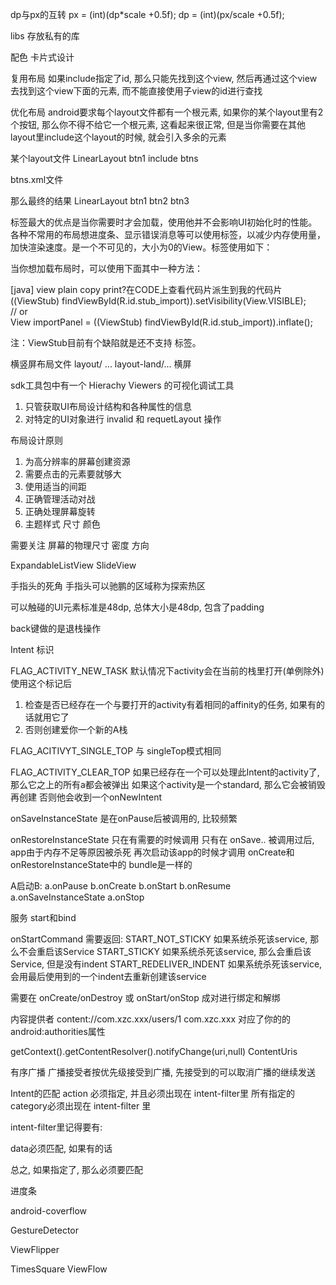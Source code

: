 dp与px的互转
px = (int)(dp*scale +0.5f);
dp = (int)(px/scale +0.5f);

libs 存放私有的库

配色
卡片式设计

复用布局
<include />
如果include指定了id, 那么只能先找到这个view, 然后再通过这个view去找到这个view下面的元素, 而不能直接使用子view的id进行查找

优化布局
<merge/>
android要求每个layout文件都有一个根元素, 如果你的某个layout里有2个按钮, 那么你不得不给它一个根元素, 这看起来很正常, 但是当你需要在其他layout里include这个layout的时候, 就会引入多余的元素

某个layout文件
LinearLayout
	btn1
	include btns

btns.xml文件
<merge>
<btn2/>
<btn3/>
</merge>

那么最终的结果
LinearLayout
	btn1
	btn2
	btn3


<ViewStub />
    <ViewStub />标签最大的优点是当你需要时才会加载，使用他并不会影响UI初始化时的性能。各种不常用的布局想进度条、显示错误消息等可以使用<ViewStub />标签，以减少内存使用量，加快渲染速度。<ViewStub />是一个不可见的，大小为0的View。<ViewStub />标签使用如下：



当你想加载布局时，可以使用下面其中一种方法：

[java] view plain copy print?在CODE上查看代码片派生到我的代码片
((ViewStub) findViewById(R.id.stub_import)).setVisibility(View.VISIBLE);  
// or  
View importPanel = ((ViewStub) findViewById(R.id.stub_import)).inflate(); 

注：ViewStub目前有个缺陷就是还不支持 <merge /> 标签。

横竖屏布局文件
layout/ ...
layout-land/...  横屏

sdk工具包中有一个
Hierachy Viewers 的可视化调试工具
1. 只管获取UI布局设计结构和各种属性的信息
2. 对特定的UI对象进行 invalid  和 requetLayout 操作


布局设计原则
1. 为高分辨率的屏幕创建资源
2. 需要点击的元素要就够大
3. 使用适当的间距
4. 正确管理活动对战
5. 正确处理屏幕旋转
6. 主题样式 尺寸 颜色

需要关注
屏幕的物理尺寸 密度 方向

ExpandableListView
SlideView

手指头的死角
手指头可以驰鹏的区域称为探索热区

可以触碰的UI元素标准是48dp, 总体大小是48dp, 包含了padding

back键做的是退栈操作

Intent 标识

FLAG_ACTIVITY_NEW_TASK 默认情况下activity会在当前的栈里打开(单例除外)
使用这个标记后
1. 检查是否已经存在一个与要打开的activity有着相同的affinity的任务, 如果有的话就用它了
2. 否则创建爱你一个新的A栈

FLAG_ACITIVYT_SINGLE_TOP 与 singleTop模式相同

FLAG_ACTIVITY_CLEAR_TOP
如果已经存在一个可以处理此Intent的activity了, 那么它之上的所有a都会被弹出
如果这个activity是一个standard, 那么它会被销毁再创建
否则他会收到一个onNewIntent

onSaveInstanceState
是在onPause后被调用的, 比较频繁

onRestoreInstanceState
只在有需要的时候调用
只有在 onSave.. 被调用过后, app由于内存不足等原因被杀死
再次启动该app的时候才调用
onCreate和onRestoreInstanceState中的 bundle是一样的

A启动B:
a.onPause
b.onCreate
b.onStart
b.onResume
a.onSaveInstanceState
a.onStop

服务
start和bind

onStartCommand 需要返回:
START_NOT_STICKY 如果系统杀死该service, 那么不会重启该Service
START_STICKY 如果系统杀死该service, 那么会重启该Service, 但是没有indent
START_REDELIVER_INDENT 如果系统杀死该service, 会用最后使用到的一个indent去重新创建该service

需要在 onCreate/onDestroy 或 onStart/onStop 成对进行绑定和解绑

内容提供者
content://com.xzc.xxx/users/1
com.xzc.xxx 对应了你的<provider>的 android:authorities属性

getContext().getContentResolver().notifyChange(uri,null)
ContentUris

有序广播
广播接受者按优先级接受到广播, 先接受到的可以取消广播的继续发送

Intent的匹配
action 必须指定, 并且必须出现在 intent-filter里
所有指定的category必须出现在 intent-filter 里

intent-filter里记得要有:
<category android:name="android.intent.category.DEFAULT"/>

data必须匹配, 如果有的话

总之, 如果指定了, 那么必须要匹配

进度条

android-coverflow

GestureDetector

ViewFlipper

TimesSquare
ViewFlow
